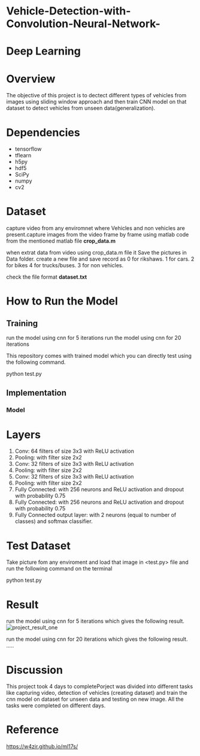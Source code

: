 # Vehicle-Detection-with-Convolution-Neural-Network-

# Deep Learning

# Overview

The objective of this project is to dectect different types of vehicles from images using sliding window approach and then train CNN model on that dataset to detect vehicles from unseen data(generalization).

# Dependencies

- tensorflow
- tflearn
- h5py
- hdf5
- SciPy
- numpy
- cv2

# Dataset

capture video from any enviromnet where Vehicles and non vehicles are present.capture images from the video frame by frame using matlab code from the mentioned matlab file <b>crop_data.m</b>

when extrat data from video using crop_data.m file it Save the pictures in Data folder. create a new file and save record as
0 for rikshaws.
1 for cars.
2 for bikes
4 for trucks/buses.
3 for non vehicles.

check the file format <b>dataset.txt</b>

# How to Run the Model

## Training

run the model using cnn for 5 iterations 
run the model using cnn for 20 iterations 

This repository comes with trained model which you can directly test using the following command.

python test.py


## Implementation

### Model
# Layers
1. Conv: 64 filters of size 3x3 with ReLU activation
2. Pooling: with filter size 2x2
3. Conv: 32 filters of size 3x3 with ReLU activation
4. Pooling: with filter size 2x2
5. Conv: 32 filters of size 3x3 with ReLU activation
6. Pooling: with filter size 2x2
7. Fully Connected: with 256 neurons and ReLU activation and dropout with probability 0.75
8. Fully Connected: with 256 neurons and ReLU activation and dropout with probability 0.75
9. Fully Connected output layer: with 2 neurons (equal to number of classes) and softmax classifier.




# Test Dataset

Take picture fom any enviroment and load that image in <test.py> file 
and run the following command on the terminal

python test.py


# Result

run the model using cnn for 5 iterations which gives the following result.
![project_result_one](https://user-images.githubusercontent.com/26170668/27723308-da76b6ae-5d85-11e7-8198-e3c3fd354b14.png)




run the model using cnn for 20 iterations which gives the following result.
.....

# Discussion
This project took 4 days to completePorject was divided into different tasks like capturing video, detection of vehicles (creating dataset) and train the cnn model on dataset for unseen data and testing on new image. All the tasks were completed on different days.

# Reference

https://w4zir.github.io/ml17s/


